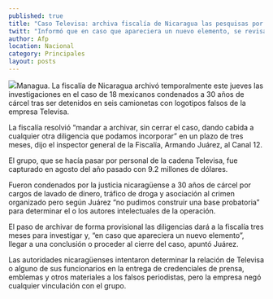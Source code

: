 ```yaml
---
published: true
title: "Caso Televisa: archiva fiscalía de Nicaragua las pesquisas por tres meses"
twitt: "Informó que en caso que apareciera un nuevo elemento, se revisará para cerrar o no la investigación"
author: Afp
location: Nacional
category: Principales
layout: posts
---
```


![](http://i.imgur.com/CoRa8lfm.jpg)Managua. La fiscalía de Nicaragua archivó temporalmente este jueves las investigaciones en el caso de 18 mexicanos condenados a 30 años de cárcel tras ser detenidos en seis camionetas con logotipos falsos de la empresa Televisa.

La fiscalía resolvió “mandar a archivar, sin cerrar el caso, dando cabida a cualquier otra diligencia que podamos incorporar” en un plazo de tres meses, dijo el inspector general de la Fiscalía, Armando Juárez, al Canal 12.

El grupo, que se hacía pasar por personal de la cadena Televisa, fue capturado en agosto del año pasado con 9.2 millones de dólares.

Fueron condenados por la justicia nicaragüense a 30 años de cárcel por cargos de lavado de dinero, tráfico de droga y asociación al crimen organizado pero según Juárez “no pudimos construir una base probatoria” para determinar el o los autores intelectuales de la operación.

El paso de archivar de forma provisional las diligencias dará a la fiscalía tres meses para investigar y, “en caso que apareciera un nuevo elemento”, llegar a una conclusión o proceder al cierre del caso, apuntó Juárez.

Las autoridades nicaragüenses intentaron determinar la relación de Televisa o alguno de sus funcionarios en la entrega de credenciales de prensa, emblemas y otros materiales a los falsos periodistas, pero la empresa negó cualquier vinculación con el grupo.
